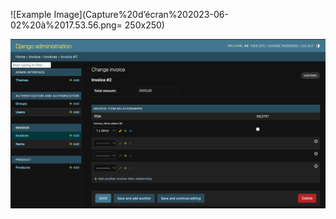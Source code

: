 
![Example Image](Capture%20d’écran%202023-06-02%20à%2017.53.56.png= 250x250)



![Example Image](Capture%20d’écran%202023-06-02%20à%2017.54.07.png)
